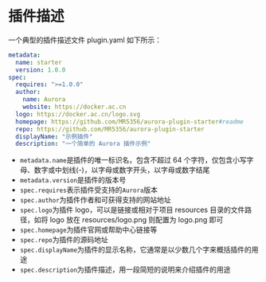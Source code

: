 # 插件描述

一个典型的插件描述文件 plugin.yaml 如下所示：

```yaml
metadata:
  name: starter
  version: 1.0.0
spec:
  requires: ">=1.0.0"
  author:
    name: Aurora
    website: https://docker.ac.cn
  logo: https://docker.ac.cn/logo.svg
  homepage: https://github.com/MR5356/aurora-plugin-starter#readme
  repo: https://github.com/MR5356/aurora-plugin-starter
  displayName: "示例插件"
  description: "一个简单的 Aurora 插件示例"
```

* `metadata.name`是插件的唯一标识名，包含不超过 64 个字符，仅包含小写字母、数字或中划线(-)，以字母或数字开头，以字母或数字结尾
* `metadata.version`是插件的版本号
* `spec.requires`表示插件受支持的`Aurora`版本
* `spec.author`为插件作者和可获得支持的网站地址
* `spec.logo`为插件 logo，可以是链接或相对于项目 resources 目录的文件路径，如将 logo 放在 resources/logo.png 则配置为 logo.png 即可
* `spec.homepage`为插件官网或帮助中心链接等
* `spec.repo`为插件的源码地址
* `spec.displayName`为插件的显示名称，它通常是以少数几个字来概括插件的用途
* `spec.description`为插件描述，用一段简短的说明来介绍插件的用途

